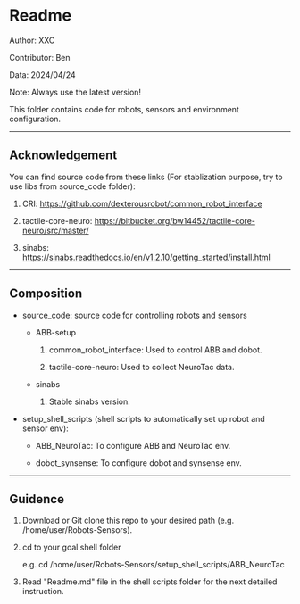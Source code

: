 # Readme

Author: XXC

Contributor: Ben

Data: 2024/04/24

Note: Always use the latest version!

This folder contains code for robots, sensors and environment configuration.

--------------------------------------------------------
## Acknowledgement

You can find source code from these links (For stablization purpose, try to use libs from source_code folder):

1. CRI: https://github.com/dexterousrobot/common_robot_interface

2. tactile-core-neuro: https://bitbucket.org/bw14452/tactile-core-neuro/src/master/

3. sinabs: https://sinabs.readthedocs.io/en/v1.2.10/getting_started/install.html

--------------------------------------------------------

## Composition

* source_code: source code for controlling robots and sensors

    -  ABB-setup

        1. common_robot_interface: Used to control ABB and dobot.

        2. tactile-core-neuro: Used to collect NeuroTac data.

    - sinabs

        1. Stable sinabs version.

* setup_shell_scripts (shell scripts to automatically set up robot and sensor env):

    - ABB_NeuroTac: To configure ABB and NeuroTac env.

    - dobot_synsense: To configure dobot and synsense env.

--------------------------------------------------------

## Guidence

1. Download or Git clone this repo to your desired path (e.g. /home/user/Robots-Sensors).

2. cd to your goal shell folder

	e.g. cd /home/user/Robots-Sensors/setup_shell_scripts/ABB_NeuroTac

3. Read "Readme.md" file in the shell scripts folder for the next detailed instruction.
